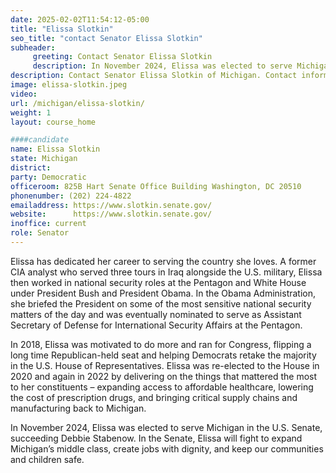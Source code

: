 ```yaml
---
date: 2025-02-02T11:54:12-05:00
title: "Elissa Slotkin"
seo_title: "contact Senator Elissa Slotkin"
subheader:
     greeting: Contact Senator Elissa Slotkin
     description: In November 2024, Elissa was elected to serve Michigan in the U.S. Senate, succeeding Debbie Stabenow. In the Senate, Elissa will fight to expand Michigan’s middle class, create jobs with dignity, and keep our communities and children safe.
description: Contact Senator Elissa Slotkin of Michigan. Contact information for Elissa Slotkin includes email address, phone number, and mailing address.
image: elissa-slotkin.jpeg
video:
url: /michigan/elissa-slotkin/
weight: 1
layout: course_home

####candidate
name: Elissa Slotkin
state: Michigan
district: 
party: Democratic
officeroom: 825B Hart Senate Office Building Washington, DC 20510
phonenumber: (202) 224-4822
emailaddress: https://www.slotkin.senate.gov/
website:      https://www.slotkin.senate.gov/
inoffice: current
role: Senator
---
```

Elissa has dedicated her career to serving the country she loves. A former CIA analyst who served three tours in Iraq alongside the U.S. military, Elissa then worked in national security roles at the Pentagon and White House under President Bush and President Obama. In the Obama Administration, she briefed the President on some of the most sensitive national security matters of the day and was eventually nominated to serve as Assistant Secretary of Defense for International Security Affairs at the Pentagon. 

In 2018, Elissa was motivated to do more and ran for Congress, flipping a long time Republican-held seat and helping Democrats retake the majority in the U.S. House of Representatives. Elissa was re-elected to the House in 2020 and again in 2022 by delivering on the things that mattered the most to her constituents – expanding access to affordable healthcare, lowering the cost of prescription drugs, and bringing critical supply chains and manufacturing back to Michigan. 

In November 2024, Elissa was elected to serve Michigan in the U.S. Senate, succeeding Debbie Stabenow. In the Senate, Elissa will fight to expand Michigan’s middle class, create jobs with dignity, and keep our communities and children safe.
